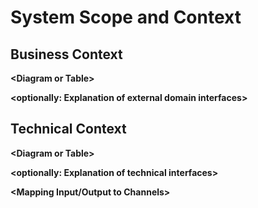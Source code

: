 # System Scope and Context

## Business Context

**&lt;Diagram or Table&gt;**

**&lt;optionally: Explanation of external domain interfaces&gt;**

## Technical Context

**&lt;Diagram or Table&gt;**

**&lt;optionally: Explanation of technical interfaces&gt;**

**&lt;Mapping Input/Output to Channels&gt;**
